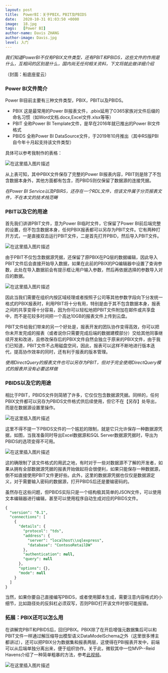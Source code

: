 ```yaml
---
layout: post
title:  PowerBI：关于PBIX，PBIT及PBIDS
date:   2020-10-31 01:03:50 +0000
image:  18.jpg
tags:   [Power BI]
author-name: Davis ZHANG
author-image: Davis.jpg
level: 入门
---
```


*我们知道PowerBI不仅有PBIX文件类型，还有PBIT和PBIDS，这些文件的作用是什么，互相间的区别是什么，国内尚无任何相关资料，下文将就此做详细介绍*

（封面：船底座星云）

### Power BI文件简介

Power BI目前主要有三种文件类型，PBIX，PBIT以及PBIDS。

- PBIX 这是最常用的Power BI报表文件，.pbix延用了O365家族对文件后缀的命名习惯（如Word文档.docx,Excel文件.xlsx等等）
- PBIT 全称Power BI Template文件，是早在2016年就已推出的Power BI文件格式
- PBIDS 全称Power BI DataSource文件，于2019年10月推出（其中RS版PBI自今年十月起支持该文件类型）

具体可以参考我制作的表格：

![在这里插入图片描述](https://img-blog.csdnimg.cn/20201031173754352.png?x-oss-process=image/watermark,type_ZmFuZ3poZW5naGVpdGk,shadow_10,text_RC1CSSB8IERhdmlzIG9uIEJJ,size_16,color_FFFFFF,t_70#pic_center)


从上表可知，其中PBIX文件保存了完整的Power BI报表内容，PBIT则是除了不包含数据本身外，其他方面都有包含，而PBIDS则仅保留了数据源的连接凭据。

*在Power BI Service以及PBIRS，还存在一个RDL文件，但该文件属于分页报表文件，不在本文的技术栈范畴*

### PBIT以及它的用途

首先我们讲讲PBIT文件，意为Power BI临时文件，它保留了Power BI前后端完整的设置，但不包含数据本身，任何PBIX报表都可以另存为PBIT文件。它有两种打开方式，一是直接双击运行PBIT文件，二是首先打开PBID，然后导入PBIT文件。

![在这里插入图片描述](https://img-blog.csdnimg.cn/20201031165840589.png?x-oss-process=image/watermark,type_ZmFuZ3poZW5naGVpdGk,shadow_10,text_RC1CSSB8IERhdmlzIG9uIEJJ,size_16,color_FFFFFF,t_70#pic_center)

由于PBIT不仅包含数据源凭据，还保留了原PBIX在PQ层的数据编辑，因此导入PBIT文件后会直接开始导入数据，如果在此前的PBIX的PQ编辑器中设置了查询参数，此处在导入数据前会有提示框让用户输入参数，然后再依据选择的参数导入对应的数据。

![在这里插入图片描述](https://img-blog.csdnimg.cn/20201031171243910.png?x-oss-process=image/watermark,type_ZmFuZ3poZW5naGVpdGk,shadow_10,text_RC1CSSB8IERhdmlzIG9uIEJJ,size_16,color_FFFFFF,t_70#pic_center)

因此当我们需要在组织内按区域经理或者按照子公司等其他参数字段向下分发统一格式的PBIX报表时，利用PBIT将十分有用，特别是由于其不包含数据本身，报表之间的共享变得十分容易，因为你可以轻松地把PBIT文件附加在邮件或共享盘中，而不是花较多时间把一个高达10GB的报表文件上传到云盘。

PBIT文件给我们带来的另一个好处是，报表开发的团队协作变得高效，你可以把你未开发完成的报表（或者说你只需要完成后端的数据建模部分）交给其他同事继续开发和改进，且修改保存后的PBIX文件自然会独立于原来的PBIX文件，由于我们已知道，PBIT文件不占用磁盘空间，因此，报表可以这样不断地进行版本迭代，提高协作效率的同时，还有利于报表的版本管理。

*使用DirectQuery的报表文件也可以另存为PBIT，但对于完全使用DirectQuery模式的报表并没有必要这样做*

### PBIDS以及它的用途

相比于PBIT，PBIDS文件则简陋了许多，它仅仅包含数据源凭据。同样的，任何PBIX文件都可以另存为PBIDS文件格式供后续使用，但它不在【另存】处导出，而是在数据源设置里操作。

![在这里插入图片描述](https://img-blog.csdnimg.cn/20201031174604905.png?x-oss-process=image/watermark,type_ZmFuZ3poZW5naGVpdGk,shadow_10,text_RC1CSSB8IERhdmlzIG9uIEJJ,size_16,color_FFFFFF,t_70#pic_center)

这里不得不提一下PBIDS文件的一个尴尬的限制，就是它只允许保存一种数据源凭据，如图，当我准备同时导出Excel数据源和SQL Server数据源凭据时，导出为PBIDS的选项变得不可用。

![在这里插入图片描述](https://img-blog.csdnimg.cn/20201031175229448.png?x-oss-process=image/watermark,type_ZmFuZ3poZW5naGVpdGk,shadow_10,text_RC1CSSB8IERhdmlzIG9uIEJJ,size_16,color_FFFFFF,t_70#pic_center)

这的确限制了该文件格式的用武之地，有时对于一些对数据源不了解的开发者，如果从拥有全部数据源凭据的报表开始做起将会很便利，如果只能保存一种数据源，倒不如直接使用PBIT文件更好些。此外，这里的数据源凭据也仅仅是数据源定义，对于需要输入密码的数据源，打开PBIDS后还是要输密码的。

虽然存在这些问题，但PBIDS实际只是一个结构极其简单的JSON文件，可以使用文本编辑器进行编辑，甚至可以使用程序自动生成对应的PBIDS文件。


```SQL
{
  "version": "0.1",
  "connections": [
    {
      "details": {
        "protocol": "tds",
        "address": {
          "server": "localhost\\sqlexpress",
          "database": "ContosoRetailDW"
        },
        "authentication": null,
        "query": null
      },
      "options": {},
      "mode": null
    }
  ]
}
```

当然，如果你要自己直接编写PBIDS，或者使用脚本生成，需要注意内容格式的小细节，比如路径处的反斜杠必须双写，否则PBID打开该文件时很可能报错。

### 拓展：PBIX还可以怎么用

在讲解完PBIT和PBIDS后，回归PBIX。PBIX除了在开启增强元数据集后可以和PBIT文件一样通过解压缩导出模型语义DataModelSchema之外（这里很多博主都讲过），还可以把PBIX分为数据集和报表两层，这使得在PBI报表开发中，前端可以从后端单独分离出来，便于组织协作。关于此，微软其中一位MVP--Reid Havens介绍了一种简单粗暴的方法，参考[此视频](https://www.youtube.com/watch?v=PlrtBm9YN_Q)。

![在这里插入图片描述](https://img-blog.csdnimg.cn/20201031182419765.png?x-oss-process=image/watermark,type_ZmFuZ3poZW5naGVpdGk,shadow_10,text_RC1CSSB8IERhdmlzIG9uIEJJ,size_16,color_FFFFFF,t_70#pic_center)






